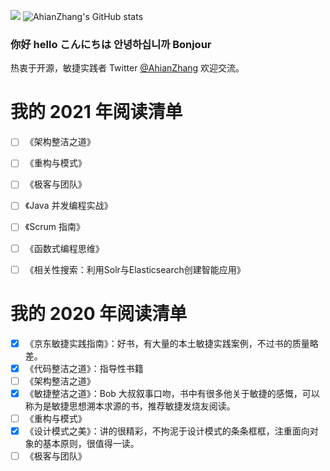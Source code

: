 ![](https://github.githubassets.com/images/modules/notifications/filters-zero.svg) ![AhianZhang's GitHub stats](https://github-readme-stats.vercel.app/api?username=AhianZhang&show_icons=true&theme=gruvbox)


### 你好 hello こんにちは 안녕하십니까 Bonjour
热衷于开源，敏捷实践者 Twitter [@AhianZhang](https://twitter.com/AhianZhang) 欢迎交流。



# 我的 2021 年阅读清单

- [ ] 《架构整洁之道》
- [ ] 《重构与模式》
- [ ] 《极客与团队》
- [ ] 《Java 并发编程实战》
- [ ] 《Scrum 指南》
- [ ] 《函数式编程思维》
- [ ] 《相关性搜索：利用Solr与Elasticsearch创建智能应用》


# 我的 2020 年阅读清单
- [x] 《京东敏捷实践指南》：好书，有大量的本土敏捷实践案例，不过书的质量略差。
- [x] 《代码整洁之道》：指导性书籍
- [ ] 《架构整洁之道》
- [x] 《敏捷整洁之道》：Bob 大叔叙事口吻，书中有很多他关于敏捷的感慨，可以称为是敏捷思想溯本求源的书，推荐敏捷发烧友阅读。
- [ ] 《重构与模式》
- [x] 《设计模式之美》：讲的很精彩，不拘泥于设计模式的条条框框，注重面向对象的基本原则，很值得一读。
- [ ] 《极客与团队》
